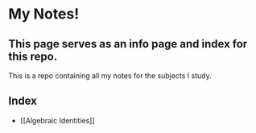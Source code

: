 # My Notes!
## **This page serves as an info page and index for this repo.**
This is a repo containing all my notes for the subjects I study. 

## **Index**
- [[Algebraic Identities]]